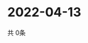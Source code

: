 # 2022-04-13
  共 0条

  <!-- BEGIN -->
  <!-- 最后更新时间Wed Apr 13 2022 00:30:06 GMT+0000 (Coordinated Universal Time) -->
  
  <!-- END -->
  
  